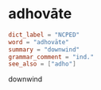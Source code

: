 # adhovāte

``` toml
dict_label = "NCPED"
word = "adhovāte"
summary = "downwind"
grammar_comment = "ind."
see_also = ["adho"]
```

downwind

